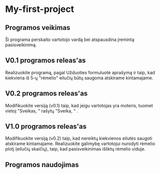 # My-first-project 
## Programos veikimas
Ši programa perskaito vartotojo vardą bei atspausdina įremintą pasisveikinimą. 
## V0.1 programos releas'as
Realizuokite programą, pagal Užduoties formuluotė aprašymą
ir taip, kad kiekviena iš 5-ų "rėmelio" eilučių būtų saugoma
atskirame kintamajame.
## V0.2 programos releas'as
Modifikuokite versiją (v0.1) taip, kad jeigu vartotojas yra
moteris, tuomet vietoj "Sveikas, " rašytų "Sveika, " .
## **V1.0** programos releas'as
Modifikuokite versiją (v0.2) taip, kad nereiktų kiekvienos
eilutės saugoti atskirame kintamajame. Realizuokite galimybę vartotojui nurodyti rėmelio plotį (eilučių
skaičių), taip, kad pasisveikinimas išliktų rėmelio viduje.
## Programos naudojimas



